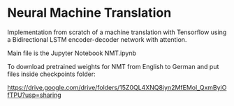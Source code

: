 # Neural Machine Translation
Implementation from scratch of a machine translation with Tensorflow using a Bidirectional LSTM encoder-decoder network with attention.

Main file is the Jupyter Notebook NMT.ipynb


To download pretrained weights for NMT from English to German and put files inside checkpoints folder:

https://drive.google.com/drive/folders/15Z0QL4XNQ8iyn2MfEMol_QxmByiOfTPU?usp=sharing
